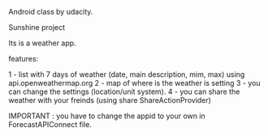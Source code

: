 Android class by udacity.

Sunshine project

Its is a weather app.

features:

1 - list with 7 days of weather (date, main description, mim, max) using api.openweathermap.org
2 - map of where is the weather is setting
3 - you can change the settings (location/unit system).
4 - you can share the weather with your freinds (using share ShareActionProvider)

IMPORTANT :  you have to change the appid to your own in ForecastAPIConnect file.